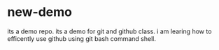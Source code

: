 # new-demo
its a demo repo.
its a demo for git and github class.
i am learing how to efficently use github using git bash command shell.

